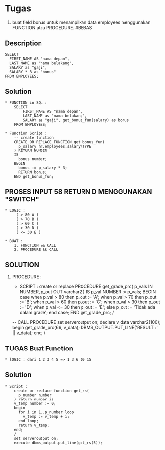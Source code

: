 # Tugas

1. 	buat field bonus untuk menampilkan data employees
	menggunakan FUNCTION atau PROCEDURE. #BEBAS
## Description 
	SELECT 
	  FIRST_NAME AS "nama depan", 
	  LAST_NAME as "nama belakang", 
	  SALARY as "gaji",
	  SALARY * 3 as "bonus"
	FROM EMPLOYEES;
	
## Solution 
	* FUNCTION in SQL : 
		SELECT 
			FIRST_NAME AS "nama depan", 
			LAST_NAME as "nama belakang", 
			SALARY as "gaji", get_bonus_fun(salary) as bonus
		FROM EMPLOYEES;

	* Function Script : 
		-- create function 
		CREATE OR REPLACE FUNCTION get_bonus_fun(
		  p_salary hr.employees.salary%TYPE
		) RETURN NUMBER
		IS
		  bonus number;
		BEGIN
		  bonus := p_salary * 3;
		  RETURN bonus;
		END get_bonus_fun;
  
 
 
  
## PROSES INPUT 58 RETURN D MENGGUNAKAN "SWITCH"
	* LOGIC : 
  		 ( > 80 A )
		 ( > 70 B ) 
		 ( > 60 C ) 
		 ( > 30 D ) 
		 ( <= 30 E )
		 
	* BUAT : 
		1. FUNCTION && CALL
		2. PROCEDURE && CALL

## SOLUTION 
1. PROCEDURE :
	- SCRIPT : 
	create or replace PROCEDURE get_grade_prc(
	  p_vals IN NUMBER, p_out OUT varchar2
	)
	IS
	  p_val NUMBER := p_vals;
	BEGIN 
	  case 
		when p_val > 80 then p_out := 'A';
		when p_val > 70 then p_out := 'B';
		when p_val > 60 then p_out := 'C';
		when p_val > 30 then p_out := 'D';
		when p_val <= 30 then p_out := 'E';
		 else p_out := 'Tidak ada dalam grade'; 
	  end case;
	END get_grade_prc;
	/
	
	-- CALL PROCEDURE 
	set serveroutput on;
	declare 
	v_data varchar2(100);
	begin 
	  get_grade_prc(66, v_data);
	  DBMS_OUTPUT.PUT_LINE('RESULT : ' || v_data);
	end;
	/

## TUGAS Buat Function 
	* lOGIC : dari 1 2 3 4 5 => 1 3 6 10 15 
	
## Solution
	* Script : 
		create or replace function get_rs(
		  p_number number
		) return number is
		v_temp number := 0;
		begin
		  for i in 1..p_number loop
			v_temp := v_temp + i;
		  end loop;
		  return v_temp;
		end;
		/
		set serveroutput on;
		execute dbms_output.put_line(get_rs(5));
